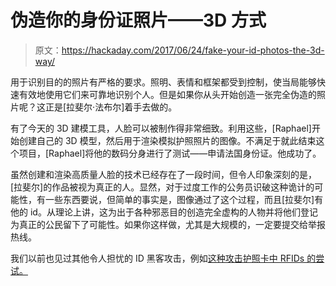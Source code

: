 # 伪造你的身份证照片——3D 方式

> 原文：<https://hackaday.com/2017/06/24/fake-your-id-photos-the-3d-way/>

用于识别目的的照片有严格的要求。照明、表情和框架都受到控制，使当局能够快速有效地使用它们来可靠地识别个人。但是如果你从头开始创造一张完全伪造的照片呢？这正是[拉斐尔·法布尔]着手去做的。

有了今天的 3D 建模工具，人脸可以被制作得非常细致。利用这些，[Raphael]开始创建自己的 3D 模型，然后用于渲染模拟护照照片的图像。不满足于就此结束这个项目，[Raphael]将他的数码分身进行了测试——申请法国身份证。他成功了。

虽然创建和渲染高质量人脸的技术已经存在了一段时间，但令人印象深刻的是，[拉斐尔]的作品被视为真正的人。显然，对于过度工作的公务员识破这种诡计的可能性，有一些东西要说，但简单的事实是，图像通过了这个过程，而且[拉斐尔]有他的 id。从理论上讲，这为出于各种邪恶目的创造完全虚构的人物并将他们登记为真正的公民留下了可能性。如果你这样做，尤其是大规模的，一定要提交给举报热线。

我们以前也见过其他令人担忧的 ID 黑客攻击，例如[这种攻击护照卡中 RFIDs 的尝试。](https://hackaday.com/2009/02/16/shmoocon-2009-chris-pagets-rfid-cloning-talk/)
